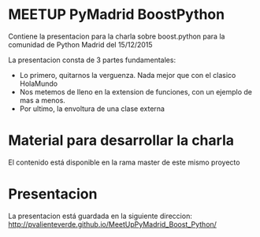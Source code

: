 # MEETUP PyMadrid BoostPython

Contiene la presentacion para la charla sobre boost.python para la comunidad de Python Madrid del 15/12/2015

La presentacion consta de 3 partes fundamentales:

 * Lo primero, quitarnos la verguenza. Nada mejor que con el clasico HolaMundo
 * Nos metemos de lleno en la extension de funciones, con un ejemplo de mas a menos.
 * Por ultimo, la envoltura  de una clase externa

# Material para desarrollar la charla

El contenido está disponible en la rama master de este mismo proyecto

# Presentacion
La presentacion está guardada en la siguiente direccion: http://pvalienteverde.github.io/MeetUpPyMadrid_Boost_Python/
